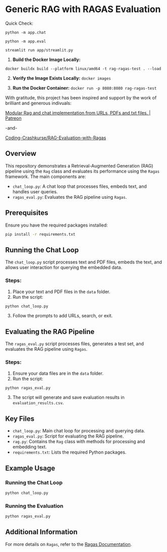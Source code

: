 # Generic RAG with RAGAS Evaluation

Quick Check:

`python -m app.chat`

`python -m app.eval`

`streamlit run app/streamlit.py`

<!-- Build a local docker image:

docker build -t <image_name> .

Run the image

docker run -p 8080:8080 <image_name> -->

<!-- However, running Docker on an Apple M2 (ARM64 architecture) can indeed cause compatibility issues when deploying to cloud environments like Google Cloud Run, which typically use AMD64 architecture.

docker buildx create --use
docker buildx inspect --bootstrap -->

1. **Build the Docker Image Locally:**

`docker buildx build --platform linux/amd64 -t rag-ragas-test . --load`

2. **Verify the Image Exists Locally:**
   `docker images`

3. **Run the Docker Container:**
   `docker run -p 8080:8080 rag-ragas-test`

With gratitude, this project has been inspired and support by the work of brilliant and generous indivuals:

[Modular Rag and chat implementation from URLs, PDFs and txt files. | Patreon](https://www.patreon.com/posts/modular-rag-and-106461497)

-and-

[Coding-Crashkurse/RAG-Evaluation-with-Ragas](https://github.com/Coding-Crashkurse/RAG-Evaluation-with-Ragas)

## Overview

This repository demonstrates a Retrieval-Augmented Generation (RAG) pipeline using the `Rag` class and evaluates its performance using the `Ragas` framework. The main components are:

- `chat_loop.py`: A chat loop that processes files, embeds text, and handles user queries.
- `ragas_eval.py`: Evaluates the RAG pipeline using `Ragas`.

## Prerequisites

Ensure you have the required packages installed:

```sh
pip install -r requirements.txt
```

## Running the Chat Loop

The `chat_loop.py` script processes text and PDF files, embeds the text, and allows user interaction for querying the embedded data.

### Steps:

1. Place your text and PDF files in the `data` folder.
2. Run the script:

```sh
python chat_loop.py
```

3. Follow the prompts to add URLs, search, or exit.

## Evaluating the RAG Pipeline

The `ragas_eval.py` script processes files, generates a test set, and evaluates the RAG pipeline using `Ragas`.

### Steps:

1. Ensure your data files are in the `data` folder.
2. Run the script:

```sh
python ragas_eval.py
```

3. The script will generate and save evaluation results in `evaluation_results.csv`.

## Key Files

- `chat_loop.py`: Main chat loop for processing and querying data.
- `ragas_eval.py`: Script for evaluating the RAG pipeline.
- `rag.py`: Contains the `Rag` class with methods for processing and embedding text.
- `requirements.txt`: Lists the required Python packages.

## Example Usage

### Running the Chat Loop

```sh
python chat_loop.py
```

### Running the Evaluation

```sh
python ragas_eval.py
```

## Additional Information

For more details on `Ragas`, refer to the [Ragas Documentation](https://docs.ragas.io/en/stable/).
